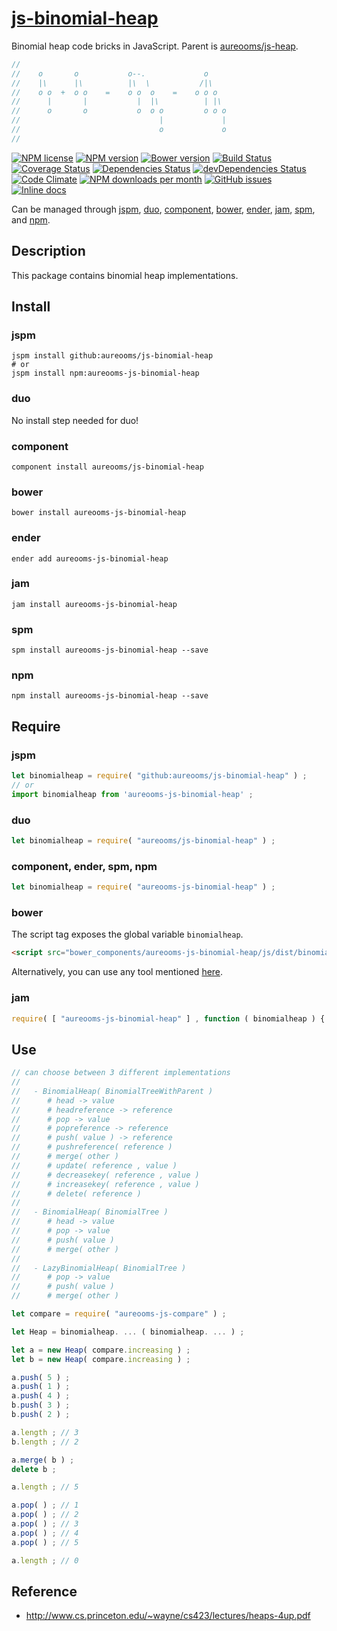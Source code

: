 [js-binomial-heap](http://aureooms.github.io/js-binomial-heap)
==

Binomial heap code bricks in JavaScript. Parent is
[aureooms/js-heap](https://github.com/aureooms/js-heap).

```js
//
//    o       o           o--.             o
//    |\      |\          |\  \           /|\
//    o o  +  o o    =    o o  o    =    o o o
//      |       |           |  |\          | |\
//      o       o           o  o o         o o o
//                               |             |
//                               o             o
//
```

[![NPM license](http://img.shields.io/npm/l/aureooms-js-binomial-heap.svg?style=flat)](https://raw.githubusercontent.com/aureooms/js-binomial-heap/master/LICENSE)
[![NPM version](http://img.shields.io/npm/v/aureooms-js-binomial-heap.svg?style=flat)](https://www.npmjs.org/package/aureooms-js-binomial-heap)
[![Bower version](http://img.shields.io/bower/v/aureooms-js-binomial-heap.svg?style=flat)](http://bower.io/search/?q=aureooms-js-binomial-heap)
[![Build Status](http://img.shields.io/travis/aureooms/js-binomial-heap.svg?style=flat)](https://travis-ci.org/aureooms/js-binomial-heap)
[![Coverage Status](http://img.shields.io/coveralls/aureooms/js-binomial-heap.svg?style=flat)](https://coveralls.io/r/aureooms/js-binomial-heap)
[![Dependencies Status](http://img.shields.io/david/aureooms/js-binomial-heap.svg?style=flat)](https://david-dm.org/aureooms/js-binomial-heap#info=dependencies)
[![devDependencies Status](http://img.shields.io/david/dev/aureooms/js-binomial-heap.svg?style=flat)](https://david-dm.org/aureooms/js-binomial-heap#info=devDependencies)
[![Code Climate](http://img.shields.io/codeclimate/github/aureooms/js-binomial-heap.svg?style=flat)](https://codeclimate.com/github/aureooms/js-binomial-heap)
[![NPM downloads per month](http://img.shields.io/npm/dm/aureooms-js-binomial-heap.svg?style=flat)](https://www.npmjs.org/package/aureooms-js-binomial-heap)
[![GitHub issues](http://img.shields.io/github/issues/aureooms/js-binomial-heap.svg?style=flat)](https://github.com/aureooms/js-binomial-heap/issues)
[![Inline docs](http://inch-ci.org/github/aureooms/js-binomial-heap.svg?branch=master&style=shields)](http://inch-ci.org/github/aureooms/js-binomial-heap)

Can be managed through [jspm](https://github.com/jspm/jspm-cli),
[duo](https://github.com/duojs/duo),
[component](https://github.com/componentjs/component),
[bower](https://github.com/bower/bower),
[ender](https://github.com/ender-js/Ender),
[jam](https://github.com/caolan/jam),
[spm](https://github.com/spmjs/spm),
and [npm](https://github.com/npm/npm).

## Description

This package contains binomial heap implementations.


## Install

### jspm
```terminal
jspm install github:aureooms/js-binomial-heap
# or
jspm install npm:aureooms-js-binomial-heap
```
### duo
No install step needed for duo!

### component
```terminal
component install aureooms/js-binomial-heap
```

### bower
```terminal
bower install aureooms-js-binomial-heap
```

### ender
```terminal
ender add aureooms-js-binomial-heap
```

### jam
```terminal
jam install aureooms-js-binomial-heap
```

### spm
```terminal
spm install aureooms-js-binomial-heap --save
```

### npm
```terminal
npm install aureooms-js-binomial-heap --save
```

## Require
### jspm
```js
let binomialheap = require( "github:aureooms/js-binomial-heap" ) ;
// or
import binomialheap from 'aureooms-js-binomial-heap' ;
```
### duo
```js
let binomialheap = require( "aureooms/js-binomial-heap" ) ;
```

### component, ender, spm, npm
```js
let binomialheap = require( "aureooms-js-binomial-heap" ) ;
```

### bower
The script tag exposes the global variable `binomialheap`.
```html
<script src="bower_components/aureooms-js-binomial-heap/js/dist/binomial-heap.min.js"></script>
```
Alternatively, you can use any tool mentioned [here](http://bower.io/docs/tools/).

### jam
```js
require( [ "aureooms-js-binomial-heap" ] , function ( binomialheap ) { ... } ) ;
```

## Use

```js
// can choose between 3 different implementations
//
//   - BinomialHeap( BinomialTreeWithParent )
//      # head -> value
//      # headreference -> reference
//      # pop -> value
//      # popreference -> reference
//      # push( value ) -> reference
//      # pushreference( reference )
//      # merge( other )
//      # update( reference , value )
//      # decreasekey( reference , value )
//      # increasekey( reference , value )
//      # delete( reference )
//
//   - BinomialHeap( BinomialTree )
//      # head -> value
//      # pop -> value
//      # push( value )
//      # merge( other )
//
//   - LazyBinomialHeap( BinomialTree )
//      # pop -> value
//      # push( value )
//      # merge( other )

let compare = require( "aureooms-js-compare" ) ;

let Heap = binomialheap. ... ( binomialheap. ... ) ;

let a = new Heap( compare.increasing ) ;
let b = new Heap( compare.increasing ) ;

a.push( 5 ) ;
a.push( 1 ) ;
a.push( 4 ) ;
b.push( 3 ) ;
b.push( 2 ) ;

a.length ; // 3
b.length ; // 2

a.merge( b ) ;
delete b ;

a.length ; // 5

a.pop( ) ; // 1
a.pop( ) ; // 2
a.pop( ) ; // 3
a.pop( ) ; // 4
a.pop( ) ; // 5

a.length ; // 0
```

## Reference

  - http://www.cs.princeton.edu/~wayne/cs423/lectures/heaps-4up.pdf

